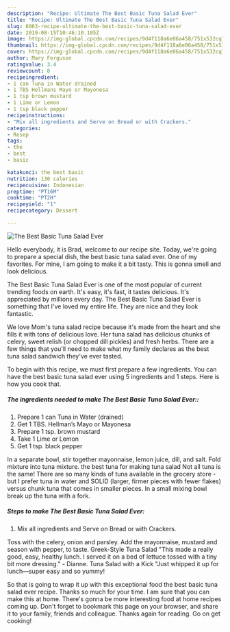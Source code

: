 ```yaml
---
description: "Recipe: Ultimate The Best Basic Tuna Salad Ever"
title: "Recipe: Ultimate The Best Basic Tuna Salad Ever"
slug: 6063-recipe-ultimate-the-best-basic-tuna-salad-ever
date: 2019-08-15T10:46:10.105Z
image: https://img-global.cpcdn.com/recipes/9d4f118a6e06a458/751x532cq70/the-best-basic-tuna-salad-ever-recipe-main-photo.jpg
thumbnail: https://img-global.cpcdn.com/recipes/9d4f118a6e06a458/751x532cq70/the-best-basic-tuna-salad-ever-recipe-main-photo.jpg
cover: https://img-global.cpcdn.com/recipes/9d4f118a6e06a458/751x532cq70/the-best-basic-tuna-salad-ever-recipe-main-photo.jpg
author: Mary Ferguson
ratingvalue: 3.4
reviewcount: 8
recipeingredient:
- 1 can Tuna in Water drained
- 1 TBS Hellmans Mayo or Mayonesa
- 1 tsp brown mustard
- 1 Lime or Lemon
- 1 tsp black pepper
recipeinstructions:
- "Mix all ingredients and Serve on Bread or with Crackers."
categories:
- Resep
tags:
- the
- best
- basic

katakunci: the best basic
nutrition: 130 calories
recipecuisine: Indonesian
preptime: "PT16M"
cooktime: "PT2H"
recipeyield: "1"
recipecategory: Dessert

---
```



![The Best Basic Tuna Salad Ever](https://img-global.cpcdn.com/recipes/9d4f118a6e06a458/751x532cq70/the-best-basic-tuna-salad-ever-recipe-main-photo.jpg)

Hello everybody, it is Brad, welcome to our recipe site. Today, we're going to prepare a special dish, the best basic tuna salad ever. One of my favorites. For mine, I am going to make it a bit tasty. This is gonna smell and look delicious.

The Best Basic Tuna Salad Ever is one of the most popular of current trending foods on earth. It's easy, it's fast, it tastes delicious. It's appreciated by millions every day. The Best Basic Tuna Salad Ever is something that I've loved my entire life. They are nice and they look fantastic.

We love Mom&#39;s tuna salad recipe because it&#39;s made from the heart and she fills it with tons of delicious love. Her tuna salad has delicious chunks of celery, sweet relish (or chopped dill pickles) and fresh herbs. There are a few things that you&#39;ll need to make what my family declares as the best tuna salad sandwich they&#39;ve ever tasted.


To begin with this recipe, we must first prepare a few ingredients. You can have the best basic tuna salad ever using 5 ingredients and 1 steps. Here is how you cook that.

##### The ingredients needed to make The Best Basic Tuna Salad Ever::

1. Prepare 1 can Tuna in Water (drained)
1. Get 1 TBS. Hellman’s Mayo or Mayonesa
1. Prepare 1 tsp. brown mustard
1. Take 1 Lime or Lemon
1. Get 1 tsp. black pepper


In a separate bowl, stir together mayonnaise, lemon juice, dill, and salt. Fold mixture into tuna mixture. the best tuna for making tuna salad Not all tuna is the same! There are so many kinds of tuna available in the grocery store - but I prefer tuna in water and SOLID (larger, firmer pieces with fewer flakes) versus chunk tuna that comes in smaller pieces. In a small mixing bowl break up the tuna with a fork. 

##### Steps to make The Best Basic Tuna Salad Ever:

1. Mix all ingredients and Serve on Bread or with Crackers.


Toss with the celery, onion and parsley. Add the mayonnaise, mustard and season with pepper, to taste. Greek-Style Tuna Salad &#34;This made a really good, easy, healthy lunch. I served it on a bed of lettuce tossed with a tiny bit more dressing.&#34; - Dianne. Tuna Salad with a Kick &#34;Just whipped it up for lunch—super easy and so yummy! 

So that is going to wrap it up with this exceptional food the best basic tuna salad ever recipe. Thanks so much for your time. I am sure that you can make this at home. There's gonna be more interesting food at home recipes coming up. Don't forget to bookmark this page on your browser, and share it to your family, friends and colleague. Thanks again for reading. Go on get cooking!
